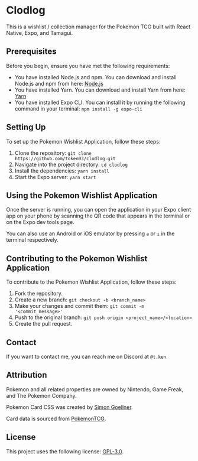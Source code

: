# Clodlog

This is a wishlist / collection manager for the Pokemon TCG built with React Native, Expo, and Tamagui. 

## Prerequisites

Before you begin, ensure you have met the following requirements:

- You have installed Node.js and npm. You can download and install Node.js and npm from here: [Node.js](https://nodejs.org/en/download/)
- You have installed Yarn. You can download and install Yarn from here: [Yarn](https://classic.yarnpkg.com/en/docs/install/#windows-stable)
- You have installed Expo CLI. You can install it by running the following command in your terminal: `npm install -g expo-cli`

## Setting Up

To set up the Pokemon Wishlist Application, follow these steps:

1. Clone the repository: `git clone https://github.com/token03/clodlog.git`
2. Navigate into the project directory: `cd clodlog`
3. Install the dependencies: `yarn install`
4. Start the Expo server: `yarn start`

## Using the Pokemon Wishlist Application

Once the server is running, you can open the application in your Expo client app on your phone by scanning the QR code that appears in the terminal or on the Expo dev tools page.

You can also use an Android or iOS emulator by pressing `a` or `i` in the terminal respectively.

## Contributing to the Pokemon Wishlist Application

To contribute to the Pokemon Wishlist Application, follow these steps:

1. Fork the repository.
2. Create a new branch: `git checkout -b <branch_name>`
3. Make your changes and commit them: `git commit -m '<commit_message>'`
4. Push to the original branch: `git push origin <project_name>/<location>`
5. Create the pull request.

## Contact

If you want to contact me, you can reach me on Discord at `@t.ken`.

## Attribution
Pokemon and all related properties are owned by Nintendo, Game Freak, and The Pokemon Company.

Pokemon Card CSS was created by [Simon Goellner](https://github.com/simeydotme/pokemon-cards-css).

Card data is sourced from [PokemonTCG](https://github.com/PokemonTCG/pokemon-tcg-data).

## License

This project uses the following license: [GPL-3.0](https://www.gnu.org/licenses/gpl-3.0.en.html).